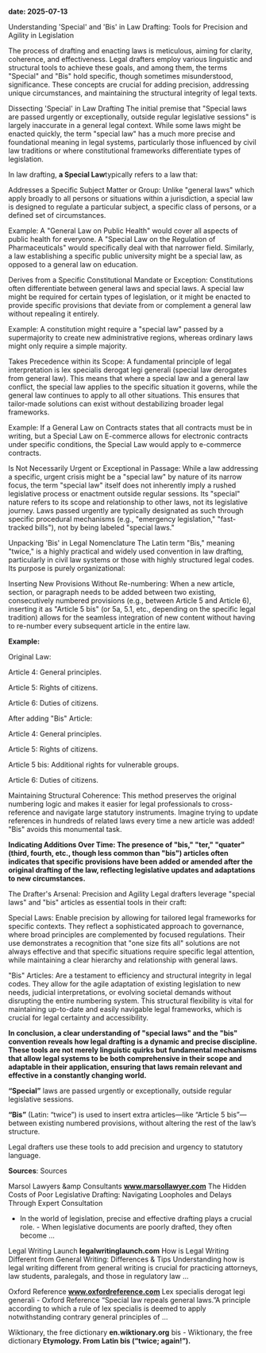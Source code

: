 

**date: 2025-07-13** 

Understanding 'Special' and 'Bis' in Law Drafting: Tools for Precision and Agility in Legislation

The process of drafting and enacting laws is meticulous, aiming for clarity, coherence, and effectiveness. Legal drafters employ various linguistic and structural tools to achieve these goals, and among them, the terms "Special" and "Bis" hold specific, though sometimes misunderstood, significance. These concepts are crucial for adding precision, addressing unique circumstances, and maintaining the structural integrity of legal texts.


Dissecting 'Special' in Law Drafting
The initial premise that "Special laws are passed urgently or exceptionally, outside regular legislative sessions" is largely inaccurate in a general legal context. While some laws might be enacted quickly, the term "special law" has a much more precise and foundational meaning in legal systems, particularly those influenced by civil law traditions or where constitutional frameworks differentiate types of legislation.

In law drafting, **a Special Law**typically refers to a law that:

Addresses a Specific Subject Matter or Group: Unlike "general laws" which apply broadly to all persons or situations within a jurisdiction, a special law is designed to regulate a particular subject, a specific class of persons, or a defined set of circumstances.

Example: A "General Law on Public Health" would cover all aspects of public health for everyone. A "Special Law on the Regulation of Pharmaceuticals" would specifically deal with that narrower field. Similarly, a law establishing a specific public university might be a special law, as opposed to a general law on education.

Derives from a Specific Constitutional Mandate or Exception: Constitutions often differentiate between general laws and special laws. A special law might be required for certain types of legislation, or it might be enacted to provide specific provisions that deviate from or complement a general law without repealing it entirely.

Example: A constitution might require a "special law" passed by a supermajority to create new administrative regions, whereas ordinary laws might only require a simple majority.

Takes Precedence within its Scope: A fundamental principle of legal interpretation is lex specialis derogat legi generali (special law derogates from general law). This means that where a special law and a general law conflict, the special law applies to the specific situation it governs, while the general law continues to apply to all other situations. This ensures that tailor-made solutions can exist without destabilizing broader legal frameworks.

Example: If a General Law on Contracts states that all contracts must be in writing, but a Special Law on E-commerce allows for electronic contracts under specific conditions, the Special Law would apply to e-commerce contracts.

Is Not Necessarily Urgent or Exceptional in Passage: While a law addressing a specific, urgent crisis might be a "special law" by nature of its narrow focus, the term "special law" itself does not inherently imply a rushed legislative process or enactment outside regular sessions. Its "special" nature refers to its scope and relationship to other laws, not its legislative journey. Laws passed urgently are typically designated as such through specific procedural mechanisms (e.g., "emergency legislation," "fast-tracked bills"), not by being labeled "special laws."

Unpacking 'Bis' in Legal Nomenclature
The Latin term "Bis," meaning "twice," is a highly practical and widely used convention in law drafting, particularly in civil law systems or those with highly structured legal codes. Its purpose is purely organizational:

Inserting New Provisions Without Re-numbering: When a new article, section, or paragraph needs to be added between two existing, consecutively numbered provisions (e.g., between Article 5 and Article 6), inserting it as "Article 5 bis" (or 5a, 5.1, etc., depending on the specific legal tradition) allows for the seamless integration of new content without having to re-number every subsequent article in the entire law.

**Example:**

Original Law:

Article 4: General principles.

Article 5: Rights of citizens.

Article 6: Duties of citizens.

After adding "Bis" Article:

Article 4: General principles.

Article 5: Rights of citizens.

Article 5 bis: Additional rights for vulnerable groups.

Article 6: Duties of citizens.

Maintaining Structural Coherence: This method preserves the original numbering logic and makes it easier for legal professionals to cross-reference and navigate large statutory instruments. Imagine trying to update references in hundreds of related laws every time a new article was added! "Bis" avoids this monumental task.

**Indicating Additions Over Time: The presence of "bis," "ter," "quater" (third, fourth, etc., though less common than "bis") articles often indicates that specific provisions have been added or amended after the original drafting of the law, reflecting legislative updates and adaptations to new circumstances.**

The Drafter's Arsenal: Precision and Agility
Legal drafters leverage "special laws" and "bis" articles as essential tools in their craft:

Special Laws: Enable precision by allowing for tailored legal frameworks for specific contexts. They reflect a sophisticated approach to governance, where broad principles are complemented by focused regulations. Their use demonstrates a recognition that "one size fits all" solutions are not always effective and that specific situations require specific legal attention, while maintaining a clear hierarchy and relationship with general laws.

"Bis" Articles: Are a testament to efficiency and structural integrity in legal codes. They allow for the agile adaptation of existing legislation to new needs, judicial interpretations, or evolving societal demands without disrupting the entire numbering system. This structural flexibility is vital for maintaining up-to-date and easily navigable legal frameworks, which is crucial for legal certainty and accessibility.

**In conclusion, a clear understanding of "special laws" and the "bis" convention reveals how legal drafting is a dynamic and precise discipline. These tools are not merely linguistic quirks but fundamental mechanisms that allow legal systems to be both comprehensive in their scope and adaptable in their application, ensuring that laws remain relevant and effective in a constantly changing world.**

**“Special”** laws are passed urgently or exceptionally, outside regular legislative sessions.

**“Bis”** (Latin: “twice”) is used to insert extra articles—like “Article 5 bis”—between existing numbered provisions, without altering the rest of the law’s structure.

Legal drafters use these tools to add precision and urgency to statutory language.

**Sources**: Sources


Marsol Lawyers &amp Consultants
**www.marsollawyer.com**
The Hidden Costs of Poor Legislative Drafting: Navigating Loopholes and Delays Through Expert Consultation
- In the world of legislation, precise and effective drafting plays a crucial role. - When legislative documents are poorly drafted, they often become ...

Legal Writing Launch
**legalwritinglaunch.com**
How is Legal Writing Different from General Writing: Differences & Tips
Understanding how is legal writing different from general writing is crucial for practicing attorneys, law students, paralegals, and those in regulatory law ...

Oxford Reference
**www.oxfordreference.com**
Lex specialis derogat legi generali - Oxford Reference
“Special law repeals general laws.”A principle according to which a rule of lex specialis is deemed to apply notwithstanding contrary general principles of ...

Wiktionary, the free dictionary
**en.wiktionary.org**
bis - Wiktionary, the free dictionary
**Etymology. From Latin bis (“twice; again!”).**
